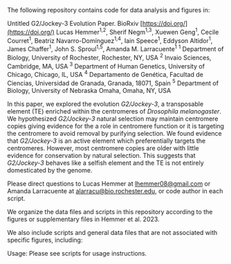 The following repository contains code for data analysis and figures in:

Untitled G2/Jockey-3 Evolution Paper. BioRxiv [https://doi.org/](https://doi.org/)
Lucas Hemmer<sup>1,2</sup>, Sherif Negm<sup>1,3</sup>, Xuewen Geng<sup>1</sup>, Cecile Courret<sup>1</sup>, Beatriz Navarro-Domínguez<sup>1,4</sup>, Iain Speece<sup>1</sup>, Eddyson Altidor<sup>1</sup>, James Chaffer<sup>1</sup>, John S. Sproul<sup>1,5</sup>, Amanda M. Larracuente<sup>1</sup>
<sup>1</sup> Department of Biology, University of Rochester, Rochester, NY, USA
<sup>2</sup> Invaio Sciences, Cambridge, MA, USA
<sup>3</sup> Department of Human Genetics, University of Chicago, Chicago, IL, USA
<sup>4</sup> Departamento de Genética, Facultad de Ciencias, Universidad de Granada, Granada, 18071, Spain
<sup>5</sup> Department of Biology, University of Nebraska Omaha, Omaha, NY, USA

In this paper, we explored the evolution *G2/Jockey-3*, a transposable element (TE) enriched within the centromeres of *Drosophila melanogaster*. We hypothesized *G2/Jockey-3* natural selection may maintain centromere copies giving evidence for the a role in centromere function or it is targeting the centromere to avoid removal by purifying selection. We found evidence that *G2/Jockey-3* is an active element which preferentially targets the centromeres. However, most centromere copies are older with little evidence for conservation by natural selection. This suggests that *G2/Jockey-3* behaves like a selfish element and the TE is not entirely domesticated by the genome.

Please direct questions to Lucas Hemmer at lhemmer08@gmail.com or Amanda Larracuente at alarracu@bio.rochester.edu, or code author in each script.

We organize the data files and scripts in this repository according to the figures or supplementary files in Hemmer et al. 2023. 

We also include scripts and general data files that are not associated with specific figures, including:


Usage: Please see scripts for usage instructions.
